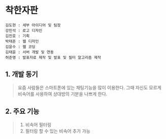 # 착한자판
<pre>
<code>김도현 : 세부 아이디어 및 팀장 </code>
<code>강민석 : 로고 디자인</code>
<code>김진호 : 기획</code>
<code>박태준 : 웹 디자인</code>
<code>김윤수 : 웹 코딩</code>
<code>김태윤 : 서버 개발 및 연동</code>
<code>허준영 : 발표자료 제작 및 발표 및 필터 알고리즘 제작</code>
</pre>

## 1. 개발 동기

>요즘 사람들은 스마트폰에 있는 채팅기능을 많이 이용한다.
>그때 자신도 모르게 비속어를 사용하여 상대방의 기분을 나쁘게 한다.

## 2. 주요 기능

> 1. 비속어 필터링
> 2. 필터링 할 수 있는 비속어 추가 가능
